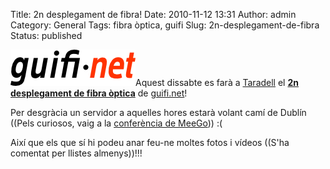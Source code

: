 Title: 2n desplegament de fibra!
Date: 2010-11-12 13:31
Author: admin
Category: General
Tags: fibra òptica, guifi
Slug: 2n-desplegament-de-fibra
Status: published

[<img src="./wp-content/uploads/2007/10/logo-guifi.png" title="logo guifi" class="alignright size-full wp-image-220" width="200" height="58" />](./wp-content/uploads/2007/10/logo-guifi.png)Aquest dissabte es farà a [Taradell](http://guifi.net/taradell "Pàgina de la zona de Taradell a guifi.net") el [**2n desplegament de fibra òptica**](https://llistes.projectes.lafarga.org/pipermail/guifi-usuaris/2010-November/014397.html "Missatge a la llista guifi-usuaris per avisar de la instal·lació") de [guifi.net](http://guifi.net "Pàgina web del projecte guifi.net")!

Per desgràcia un servidor a aquelles hores estarà volant camí de Dublín ((Pels curiosos, vaig a la [conferència de MeeGo](http://conference2010.meego.com/ "Pàgina web de la MeeGo conference"))) :(

Així que els que sí hi podeu anar feu-ne moltes fotos i vídeos ((S'ha comentat per llistes almenys))!!!
